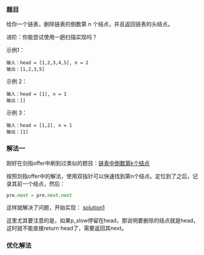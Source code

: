 ### 题目
给你一个链表，删除链表的倒数第 n 个结点，并且返回链表的头结点。

进阶：你能尝试使用一趟扫描实现吗？

示例1：
```
输入：head = [1,2,3,4,5], n = 2
输出：[1,2,3,5]
```

示例 2：
```
输入：head = [1], n = 1
输出：[]
```
示例 3：

```
输入：head = [1,2], n = 1
输出：[1]
```

### 解法一
刚好在剑指offer中刷到过类似的题目：[链表中倒数第k个结点](../../剑指offer/15.链表中倒数第k个结点/solution.py)

按照剑指offer中的解法，使用双指针可以快速找到第n个结点。定位到了之后，记录其前一个结点，然后：
```python
pre.next = pre.next.next
```
这样就解决了问题，开始实现：
[solution1](solution1.py)

这里尤其要注意的是，如果p_slow停留在head，那说明要删除的结点就是head，这时就不能直接return head了，需要返回其next。

### 优化解法